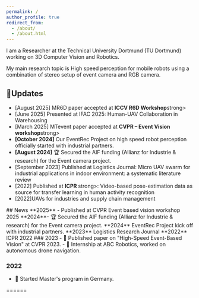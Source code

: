 ```yaml
---
permalink: /
author_profile: true
redirect_from: 
  - /about/
  - /about.html
---
```


I am a Researcher at the Technical University Dortmund (TU Dortmund) working on 3D Computer Vision and Robotics.  

My main research topic is High speed perception for mobile robots using a combination of stereo setup of event camera and RGB camera. 

## 📰Updates 

<ul class="medium">
<li>[August 2025] MR6D paper accepted at <strong>ICCV R6D Workshop</strong>strong></li>
<li>[June 2025] Presented at IFAC 2025: Human-UAV Collaboration in Warehousing</li>  
<li>[March 2025] MTevent paper accepted at <strong> CVPR – Event Vision workshop</strong>strong></li>
<li><strong>[October 2024]</strong> Our EventRec Project on high speed robot perception officially started with industrial partners.</li>
<li><strong>[August 2024]</strong> 🏆 Secured the AIF funding (Allianz for Industrie & research) for the Event camera project.</li>
<li>[September 2023] Published at Logistics Journal: Micro UAV swarm for industrial applications in indoor environment: a systematic literature review</li>
<li>[2022] Published at <strong>ICPR </strong>strong>: Video-based pose-estimation data as source for transfer learning in human activity recognition</li>
<li>[2022]UAVs for industries and supply chain management</li>
  
</ul>
##  News
**2025** - Published at CVPR Event based vision workshop 2025
**2024**- 🏆 Secured the AIF funding (Allianz for Industrie & research) for the Event camera project.
**2024** EventRec Project kick off with industrial partners.
**2023** Logistics Research Journal
**2022** ICPR 2022
### 2023
- 📄 Published paper on "High-Speed Event-Based Vision" at CVPR 2023.
- 💼 Internship at ABC Robotics, worked on autonomous drone navigation.

### 2022
- 🚀 Started Master's program in Germany.

======

